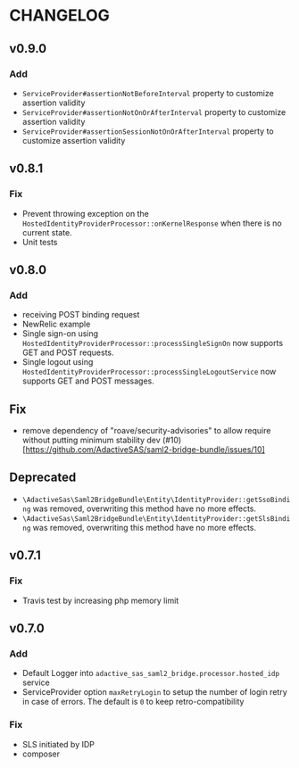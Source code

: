 # CHANGELOG

## v0.9.0

### Add
  - `ServiceProvider#assertionNotBeforeInterval` property to customize assertion validity
  - `ServiceProvider#assertionNotOnOrAfterInterval` property to customize assertion validity
  - `ServiceProvider#assertionSessionNotOnOrAfterInterval` property to customize assertion validity

## v0.8.1

### Fix
  - Prevent throwing exception on the `HostedIdentityProviderProcessor::onKernelResponse` when there is no current state.
  - Unit tests

## v0.8.0

### Add
  - receiving POST binding request
  - NewRelic example
  - Single sign-on using `HostedIdentityProviderProcessor::processSingleSignOn` now supports GET and POST requests.
  - Single logout using `HostedIdentityProviderProcessor::processSingleLogoutService` now supports GET and POST messages.
  
## Fix
  - remove dependency of "roave/security-advisories" to allow require without putting minimum stability dev (#10)[https://github.com/AdactiveSAS/saml2-bridge-bundle/issues/10]
  
## Deprecated
  - `\AdactiveSas\Saml2BridgeBundle\Entity\IdentityProvider::getSsoBinding` was removed, overwriting this method have no
more effects.
  - `\AdactiveSas\Saml2BridgeBundle\Entity\IdentityProvider::getSlsBinding` was removed, overwriting this method have no
more effects.
  
## v0.7.1

### Fix
  - Travis test by increasing php memory limit

## v0.7.0

### Add
  - Default Logger into `adactive_sas_saml2_bridge.processor.hosted_idp` service
  - ServiceProvider option `maxRetryLogin` to setup the number of login retry in case of errors. The default is `0` to 
  keep retro-compatibility

### Fix
  - SLS initiated by IDP
  - composer 

